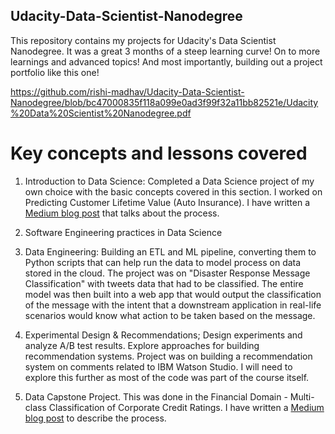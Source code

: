 ## Udacity-Data-Scientist-Nanodegree
This repository contains my projects for Udacity's Data Scientist Nanodegree. It was a great 3 months of a steep learning curve! On to more learnings and advanced topics! And most importantly, building out a project portfolio like this one!

https://github.com/rishi-madhav/Udacity-Data-Scientist-Nanodegree/blob/bc47000835f118a099e0ad3f99f32a11bb82521e/Udacity%20Data%20Scientist%20Nanodegree.pdf

# Key concepts and lessons covered
1. Introduction to Data Science: Completed a Data Science project of my own choice with the basic concepts covered in this section. I worked on Predicting Customer Lifetime Value (Auto Insurance). I have written a <a href=https://medium.com/@rishi.madhav/can-data-make-you-drive-happily-45d91e9cf7be>Medium blog post</a> that talks about the process.

2. Software Engineering practices in Data Science

3. Data Engineering: Building an ETL and ML pipeline, converting them to Python scripts that can help run the data to model process on data stored in the cloud. The project was on "Disaster Response Message Classification" with tweets data that had to be classified. The entire model was then built into a web app that would output the classification of the message with the intent that a downstream application in real-life scenarios would know what action to be taken based on the message.

3. Experimental Design & Recommendations; Design experiments and analyze A/B test results. Explore approaches for building recommendation systems. Project was on building a recommendation system on comments related to IBM Watson Studio. I will need to explore this further as most of the code was part of the course itself.

4. Data Capstone Project. This was done in the Financial Domain - Multi-class Classification of Corporate Credit Ratings. I have written a <a href=https://medium.com/@rishi.madhav/classification-of-corporate-credit-ratings-and-identify-the-top-financial-ratios-f4796e215cbd>Medium blog post</a> to describe the process.
